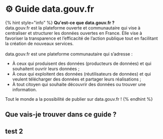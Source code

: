 # ⚙ Guide data.gouv.fr

{% hint style="info" %}
**Qu'est-ce que data.gouv.fr ?** \
data.gouv.fr est la plateforme ouverte et communautaire qui vise à centraliser et structurer les données ouvertes en France. Elle vise à favoriser la transparence et l’efficacité de l’action publique tout en facilitant la création de nouveaux services.\
\
data.gouv.fr est une plateforme communautaire qui s’adresse :

* À ceux qui produisent des données (producteurs de données) et qui souhaitent ouvrir leurs données ;
* À ceux qui exploitent des données (réutilisateurs de données) et qui veulent télécharger des données et partager leurs réalisations ;
* À tout citoyen qui souhaite découvrir des données ou trouver une information.

Tout le monde a la possibilité de publier sur data.gouv.fr !
{% endhint %}



## Que vais-je trouver dans ce guide ?&#x20;



## test 2





